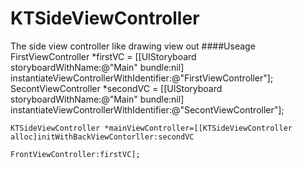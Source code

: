 # KTSideViewController
The side view controller like drawing view out
####Useage
 FirstViewController *firstVC = [[UIStoryboard storyboardWithName:@"Main" bundle:nil] instantiateViewControllerWithIdentifier:@"FirstViewController"];
    SecontViewController *secondVC = [[UIStoryboard storyboardWithName:@"Main" bundle:nil] instantiateViewControllerWithIdentifier:@"SecontViewController"];
    
    KTSideViewController *mainViewController=[[KTSideViewController alloc]initWithBackViewContorller:secondVC
                                                                                 FrontViewController:firstVC];
